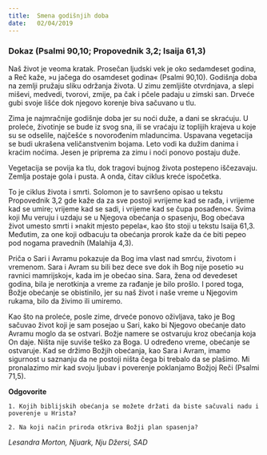```yaml
---
title:  Smena godišnjih doba
date:   02/04/2019
---
```


### Dokaz (Psalmi 90,10; Propovednik 3,2; Isaija 61,3)

Naš život je veoma kratak. Prosečan ljudski vek je oko sedamdeset godina, a Reč kaže, »u jačega do osamdeset godina« (Psalmi 90,10). Godišnja doba na zemlji pružaju sliku održanja života. U zimu zemljište otvrdnjava, a slepi miševi, medvedi, tvorovi, zmije, pa čak i pčele padaju u zimski san. Drveće gubi svoje lišće dok njegovo korenje biva sačuvano u tlu.

Zima je najmračnije godišnje doba jer su noći duže, a dani se skraćuju. U proleće, životinje se bude iz svog sna, ili se vraćaju iz toplijih krajeva u koje su se odselile, najčešće s novorođenim mladuncima. Uspavana vegetacija se budi ukrašena veličanstvenim bojama. Leto vodi ka dužim danima i kraćim noćima. Jesen je priprema za zimu i noći ponovo postaju duže.

Vegetacija se povija ka tlu, dok tragovi bujnog života postepeno iščezavaju. Zemlja postaje gola i pusta. A onda, čitav ciklus kreće ispočetka.

To je ciklus života i smrti. Solomon je to savršeno opisao u tekstu Propovednik 3,2 gde kaže da za sve postoji »vrijeme kad se rađa, i vrijeme kad se umire; vrijeme kad se sadi, i vrijeme kad se čupa posađeno«. Svima koji Mu veruju i uzdaju se u Njegova obećanja o spasenju, Bog obećava život umesto smrti i »nakit mjesto pepela«, kao što stoji u tekstu Isaija 61,3. Međutim, za one koji odbacuju ta obećanja prorok kaže da će biti pepeo pod nogama pravednih (Malahija 4,3).

Priča o Sari i Avramu pokazuje da Bog ima vlast nad smrću, životom i vremenom. Sara i Avram su bili bez dece sve dok ih Bog nije posetio »u ravnici mamrijskoj«, kada im je obećao sina. Sara, žena od devedeset godina, bila je nerotkinja  a vreme za rađanje je bilo prošlo. I pored toga, Božje obećanje se obistinilo, jer su naš život i naše vreme u Njegovim rukama, bilo da živimo ili umiremo.

Kao što na proleće, posle zime, drveće ponovo oživljava, tako je Bog sačuvao život koji je sam posejao u Sari, kako bi Njegovo obećanje dato Avramu moglo da se ostvari. Božje namere se ostvaruju kroz obećanja koja On daje. Ništa nije suviše teško za Boga. U određeno vreme, obećanje se ostvaruje. Kad se držimo Božjih obećanja, kao Sara i Avram, imamo sigurnost u saznanju da ne postoji ništa čega bi trebalo da se plašimo. Mi pronalazimo mir kad svoju ljubav i poverenje poklanjamo Božjoj Reči (Psalmi 71,5).

**Odgovorite**

`1.	Kojih biblijskih obećanja se možete držati da biste sačuvali nadu i poverenje u Hrista?`

`2.	Na koji način priroda otkriva Božji plan spasenja?`

*Lesandra Morton, Njuark, Nju Džersi, SAD*
